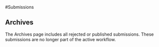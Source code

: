 #Submissions
## Archives

The Archives page includes all rejected or published submissions. These submissions are no longer part of the active workflow.
